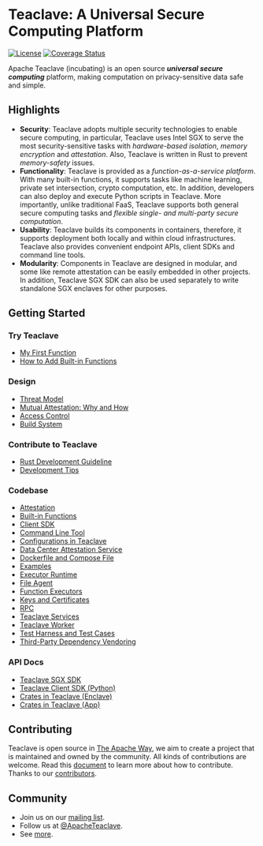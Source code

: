 # Teaclave: A Universal Secure Computing Platform

[![License](https://img.shields.io/badge/license-Apache-green.svg)](LICENSE)
[![Coverage Status](https://coveralls.io/repos/github/apache/incubator-teaclave/badge.svg?branch=master)](https://coveralls.io/github/apache/incubator-teaclave?branch=master)

Apache Teaclave (incubating) is an open source ***universal secure computing***
platform, making computation on privacy-sensitive data safe and simple.

## Highlights

- **Security**:
  Teaclave adopts multiple security technologies to enable secure computing, in
  particular, Teaclave uses Intel SGX to serve the most security-sensitive tasks
  with *hardware-based isolation*, *memory encryption* and *attestation*.
  Also, Teaclave is written in Rust to prevent *memory-safety* issues.
- **Functionality**:
  Teaclave is provided as a *function-as-a-service platform*. With many built-in
  functions, it supports tasks like machine learning, private set intersection,
  crypto computation, etc. In addition, developers can also deploy and execute
  Python scripts in Teaclave. More importantly, unlike traditional FaaS,
  Teaclave supports both general secure computing tasks and *flexible
  single- and multi-party secure computation*.
- **Usability**:
  Teaclave builds its components in containers, therefore, it supports
  deployment both locally and within cloud infrastructures. Teaclave also
  provides convenient endpoint APIs, client SDKs and command line tools.
- **Modularity**:
  Components in Teaclave are designed in modular, and some like remote
  attestation can be easily embedded in other projects. In addition, Teaclave
  SGX SDK can also be used separately to write standalone SGX enclaves for other
  purposes.

## Getting Started

### Try Teaclave

- [My First Function](docs/my-first-function.md)
- [How to Add Built-in Functions](docs/builtin-functions.md)

### Design

- [Threat Model](docs/threat-model.md)
- [Mutual Attestation: Why and How](docs/mutual-attestation.md)
- [Access Control](docs/access-control.md)
- [Build System](docs/build-system.md)

### Contribute to Teaclave

- [Rust Development Guideline](docs/rust-guideline.md)
- [Development Tips](docs/development-tips.md)

### Codebase

- [Attestation](attestation)
- [Built-in Functions](function)
- [Client SDK](sdk)
- [Command Line Tool](cli)
- [Configurations in Teaclave](config)
- [Data Center Attestation Service](dcap)
- [Dockerfile and Compose File](docker)
- [Examples](examples)
- [Executor Runtime](runtime)
- [File Agent](file_agent)
- [Function Executors](executor)
- [Keys and Certificates](keys)
- [RPC](rpc)
- [Teaclave Services](services)
- [Teaclave Worker](worker)
- [Test Harness and Test Cases](tests)
- [Third-Party Dependency Vendoring](third_party)

### API Docs

- [Teaclave SGX SDK](https://teaclave.apache.org/docs/sgx-sdk/)
- [Teaclave Client SDK (Python)](https://teaclave.apache.org/docs/client-sdk-python/)
- [Crates in Teaclave (Enclave)](https://teaclave.apache.org/docs/crates-enclave/)
- [Crates in Teaclave (App)](https://teaclave.apache.org/docs/crates-app/)

## Contributing

Teaclave is open source in [The Apache Way](https://www.apache.org/theapacheway/),
we aim to create a project that is maintained and owned by the community. All
kinds of contributions are welcome. Read this [document](CONTRIBUTING.md) to
learn more about how to contribute. Thanks to our [contributors](CONTRIBUTORS.md).

## Community

- Join us on our [mailing list](https://lists.apache.org/list.html?dev@teaclave.apache.org).
- Follow us at [@ApacheTeaclave](https://twitter.com/ApacheTeaclave).
- See [more](COMMUNITY.md).
